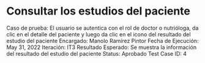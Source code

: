 # Consultar los estudios del paciente

Caso de prueba: El usuario se autentica con el rol de doctor o nutrióloga, da clic en el detalle del paciente y luego da clic en el icono del resultado del estudio del paciente
Encargado: Manolo Ramírez Pintor
Fecha de Ejecución: May 31, 2022
Iteración: IT3
Resultado Esperado: Se muestra la información del resultado del estudio del paciente
Status: Aprobado
Test Case ID: 4